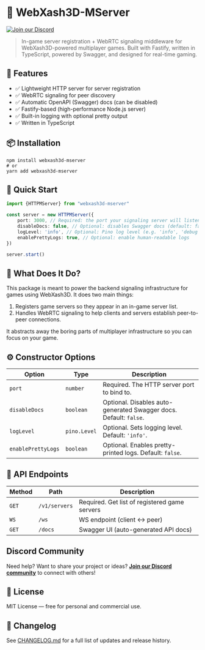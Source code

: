 # 📡 WebXash3D-MServer

[![Join our Discord](https://img.shields.io/discord/1397890383605927967?color=5865F2&label=Discord&logo=discord&logoColor=white&style=for-the-badge)](https://discord.gg/cRNGjWfTDd)

> In-game server registration + WebRTC signaling middleware for WebXash3D-powered multiplayer games.
> Built with Fastify, written in TypeScript, powered by Swagger, and designed for real-time gaming.

## 🧩 Features

* ✅ Lightweight HTTP server for server registration
* ✅ WebRTC signaling for peer discovery
* ✅ Automatic OpenAPI (Swagger) docs (can be disabled)
* ✅ Fastify-based (high-performance Node.js server)
* ✅ Built-in logging with optional pretty output
* ✅ Written in TypeScript

## 📦 Installation

```shell
npm install webxash3d-mserver
# or
yarn add webxash3d-mserver
```

## 🚀 Quick Start

```typescript
import {HTTPMServer} from "webxash3d-mserver"

const server = new HTTPMServer({
    port: 3000, // Required: the port your signaling server will listen on
    disableDocs: false, // Optional: disables Swagger docs (default: false)
    logLevel: 'info', // Optional: Pino log level (e.g. 'info', 'debug', 'error')
    enablePrettyLogs: true, // Optional: enable human-readable logs
})

server.start()
```

## 🧠 What Does It Do?

This package is meant to power the backend signaling infrastructure for games using WebXash3D. It does two main things:

1. Registers game servers so they appear in an in-game server list.
2. Handles WebRTC signaling to help clients and servers establish peer-to-peer connections.

It abstracts away the boring parts of multiplayer infrastructure so you can focus on your game.

## ⚙️ Constructor Options

| Option             | Type         | Description                                                       |
|--------------------|--------------|-------------------------------------------------------------------|
| `port`             | `number`     | Required. The HTTP server port to bind to.                        |
| `disableDocs`      | `boolean`    | Optional. Disables auto-generated Swagger docs. Default: `false`. |
| `logLevel`         | `pino.Level` | Optional. Sets logging level. Default: `'info'`.                  |
| `enablePrettyLogs` | `boolean`    | Optional. Enables pretty-printed logs. Default: `false`.          |

## 📑 API Endpoints

| Method | Path          | Description                                   |
|--------|---------------|-----------------------------------------------|
| `GET`  | `/v1/servers` | Required. Get list of registered game servers |
| `WS`   | `/ws`         | WS endpoint (client ↔ peer)                   |
| `GET`  | `/docs`       | Swagger UI (auto-generated API docs)          |

## Discord Community

Need help? Want to share your project or ideas?
**[Join our Discord community](https://discord.gg/cRNGjWfTDd)** to connect with others!

## 📄 License

MIT License — free for personal and commercial use.

## 📝 Changelog

See [CHANGELOG.md](https://github.com/yohimik/webxash3d-fwgs/tree/main/packages/webxash3d-mserver/CHANGELOG.md) for a full list of updates and release history.
